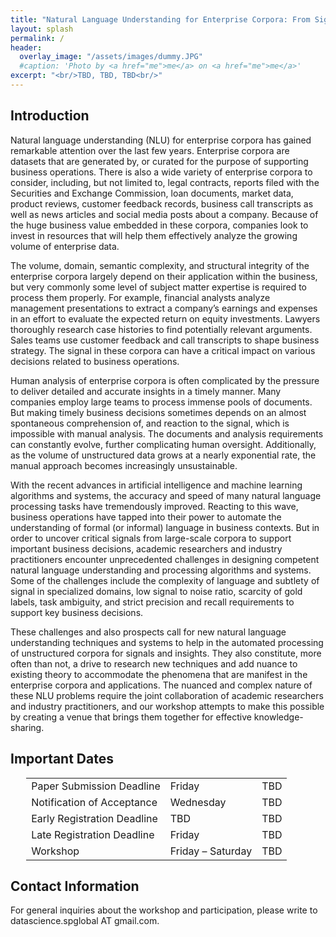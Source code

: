 ```yaml
---
title: "Natural Language Understanding for Enterprise Corpora: From Signal to Decision Support"
layout: splash
permalink: /
header:
  overlay_image: "/assets/images/dummy.JPG"
  #caption: 'Photo by <a href="me">me</a> on <a href="me">me</a>'
excerpt: "<br/>TBD, TBD, TBD<br/>"
---
```


<h2>Introduction</h2>

Natural language understanding (NLU) for enterprise corpora has gained remarkable attention over the last few years. Enterprise corpora are datasets that are generated by, or curated for the purpose of supporting business operations. There is also a wide variety of enterprise corpora to consider, including, but not limited to, legal contracts, reports filed with the Securities and Exchange Commission, loan documents, market data, product reviews, customer feedback records, business call transcripts as well as news articles and social media posts about a company. Because of the huge business value embedded in these corpora, companies look to invest in resources that will help them effectively analyze the growing volume of enterprise data.
 
The volume, domain, semantic complexity, and structural integrity of the enterprise corpora largely depend on their application within the business, but very commonly some level of subject matter expertise is required to process them properly. For example, financial analysts analyze management presentations to extract a company’s earnings and expenses in an effort to evaluate the expected return on equity investments. Lawyers thoroughly research case histories to find potentially relevant arguments. Sales teams use customer feedback and call transcripts to shape business strategy. The signal in these corpora can have a critical impact on various decisions related to business operations.
 
Human analysis of enterprise corpora is often complicated by the pressure to deliver detailed and accurate insights in a timely manner. Many companies employ large teams to process immense pools of documents. But making timely business decisions sometimes depends on an almost spontaneous comprehension of, and reaction to the signal, which is impossible with manual analysis. The documents and analysis requirements can constantly evolve, further complicating human oversight. Additionally, as the volume of unstructured data grows at a nearly exponential rate, the manual approach becomes increasingly unsustainable.
 
With the recent advances in artificial intelligence and machine learning algorithms and systems, the accuracy and speed of many natural language processing tasks have tremendously improved. Reacting to this wave, business operations have tapped into their power to automate the understanding of formal (or informal) language in business contexts. But in order to uncover critical signals from large-scale corpora to support important business decisions, academic researchers and industry practitioners encounter unprecedented challenges in designing competent natural language understanding and processing algorithms and systems. Some of the challenges include the complexity of language and subtlety of signal in specialized domains, low signal to noise ratio, scarcity of gold labels, task ambiguity, and strict precision and recall requirements to support key business decisions.	
 
These challenges and also prospects call for new natural language understanding techniques and systems to help in the automated processing of unstructured corpora for signals and insights. They also constitute, more often than not, a drive to research new techniques and add nuance to existing theory to accommodate the phenomena that are manifest in the enterprise corpora and applications. The nuanced and complex nature of these NLU problems require the joint collaboration of academic researchers and industry practitioners, and our workshop attempts to make this possible by creating a venue that brings them together for effective knowledge-sharing.

<h2 id="dates">Important Dates</h2>
<center>
<table style="width: 90%">
    <tbody>
        <tr>
            <td>Paper Submission Deadline</td>
            <td>Friday</td>
            <td>TBD</td>
        </tr>
        <tr>
            <td>Notification of Acceptance</td>
            <td>Wednesday</td>
            <td>TBD</td>
        </tr>   
        <tr>
            <td>Early Registration Deadline </td>
            <td>TBD</td>
            <td>TBD</td>
        </tr>        
        <tr>
            <td>Late Registration Deadline</td>
            <td>Friday</td>
            <td>TBD</td>
        </tr>        
        <tr>
            <td>Workshop</td>
            <td>Friday &ndash; Saturday</td>
            <td>TBD</td>
        </tr>   
</tbody>
</table>
</center>

<h2 id='contact'>Contact Information</h2>
For general inquiries about the workshop and participation, please write to datascience.spglobal AT gmail.com.
